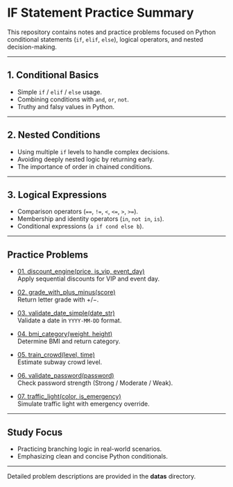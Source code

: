 # IF Statement Practice Summary

This repository contains notes and practice problems focused on Python conditional statements (`if`, `elif`, `else`), logical operators, and nested decision-making.

---

## 1. Conditional Basics

- Simple `if` / `elif` / `else` usage.
- Combining conditions with `and`, `or`, `not`.
- Truthy and falsy values in Python.

---

## 2. Nested Conditions

- Using multiple `if` levels to handle complex decisions.
- Avoiding deeply nested logic by returning early.
- The importance of order in chained conditions.

---

## 3. Logical Expressions

- Comparison operators (`==`, `!=`, `<`, `<=`, `>`, `>=`).
- Membership and identity operators (`in`, `not in`, `is`).
- Conditional expressions (`a if cond else b`).

---

## Practice Problems

- [01. discount_engine(price, is_vip, event_day)](01_discount_engine.py)  
  Apply sequential discounts for VIP and event day.

- [02. grade_with_plus_minus(score)](02_grade_with_plus_minus.py)  
  Return letter grade with +/−.

- [03. validate_date_simple(date_str)](03_validate_date_simple.py)  
  Validate a date in `YYYY-MM-DD` format.

- [04. bmi_category(weight, height)](04_bmi_category.py)  
  Determine BMI and return category.

- [05. train_crowd(level, time)](05_train_crowd.py)  
  Estimate subway crowd level.

- [06. validate_password(password)](06_validate_password.py)  
  Check password strength (Strong / Moderate / Weak).

- [07. traffic_light(color, is_emergency)](07_traffic_light.py)  
  Simulate traffic light with emergency override.

---

## Study Focus

- Practicing branching logic in real-world scenarios.
- Emphasizing clean and concise Python conditionals.

---

Detailed problem descriptions are provided in the **datas** directory.
